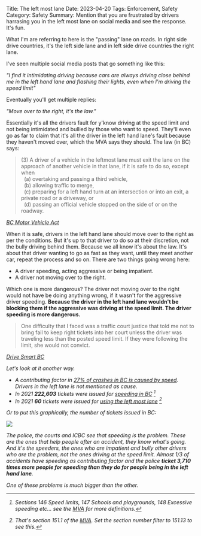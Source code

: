 Title: The left most lane
Date: 2023-04-20
Tags: Enforcement, Safety
Category: Safety
Summary: Mention that you are frustrated by drivers harrasing you in the left most lane on social media and see the response. It's fun.

What I'm are referring to here is the "passing" lane on roads. In right side drive countries, it's the left side lane and in left side drive countries the right lane.

I've seen multiple social media posts that go something like this:

*"I find it intimidating driving because cars are always driving close behind me in the left hand lane and flashing their lights, even when I'm driving the speed limit"*

Eventually you'll get multiple replies:

*"Move over to the right, it's the law."*

Essentially it's all the drivers fault for y'know driving at the speed limit and not being intimidated and bullied by those who want to speed. They'll even go as far to claim that it's all the driver in the left hand lane's fault because they haven't moved over, which the MVA says they should. The law (in BC) says:

<blockquote>
(3) A driver of a vehicle in the leftmost lane must exit the lane on the approach of another vehicle in that lane, if it is safe to do so, except when<br>
&nbsp;&nbsp;(a) overtaking and passing a third vehicle,<br>
&nbsp;&nbsp;(b) allowing traffic to merge,<br>
&nbsp;&nbsp;(c) preparing for a left hand turn at an intersection or into an exit, a private road or a driveway, or<br>
&nbsp;&nbsp;(d) passing an official vehicle stopped on the side of or on the roadway.<br>
</blockquote>
<cite><a href="https://www.bclaws.gov.bc.ca/civix/document/id/complete/statreg/96318_05">BC Motor Vehicle Act</a></cite>

When it is safe, drivers in the left hand lane should move over to the right as per the conditions. But it's up to that driver to do so at their discretion, not the bully driving behind them. Because we all know it's about the law. It's about that driver wanting to go as fast as they want, until they meet another car, repeat the process and so on. There are two things going wrong here:

* A driver speeding, acting aggressive or being impatient.
* A driver not moving over to the right.

Which one is more dangerous? The driver not moving over to the right would not have be doing anything wrong, if it wasn't for the aggressive driver speeding. **Because the driver in the left hand lane wouldn't be blocking them if the aggressive was driving at the speed limit. The driver speeding is more dangerous.**

<blockquote>
One difficulty that I faced was a traffic court justice that told me not to bring fail to keep right tickets into her court unless the driver was traveling less than the posted speed limit. If they were following the limit, she would not convict.
</blockquote>
<cite><a href="https://www.drivesmartbc.ca/lanes/left-lane-blockers">Drive Smart BC</a><cite>

Let's look at it another way. 

* A contributing factor in [27% of crashes in BC is caused by speed](https://public.tableau.com/app/profile/icbc/viz/QuickStatistics-Contributingfactors/Contributingfactors). Drivers in the left lane is not mentioned as cause.
* In 2021 **222,603** tickets were issued for [speeding in BC](https://public.tableau.com/app/profile/icbc/viz/Contraventions-2021/2021Speeding) [^1]
* In 2021 **60** tickets were issued for [using the left most lane](https://public.tableau.com/app/profile/icbc/viz/Contraventions-2021/2021Contraventions) [^2]

Or to put this graphically, the number of tickets issued in BC:

<img src="{static}/images/speeding-vs-left-lane.png" />

The police, the courts and ICBC see that speeding is the problem. These are the ones that help people after an accident, they know what's going. And it's the speeders, the ones who are impatient and bully other drivers who are the problem, not the ones driving at the speed limit. Almost 1/3 of accidents have speeding as contributing factor and the police **ticket 3,710 times more people for speeding than they do for people being in the left hand lane**.

One of these problems is much bigger than the other.

[^1]: Sections 146 Speed limits, 147 Schools and playgrounds, 148 Excessive speeding etc... see the [MVA](https://www.bclaws.gov.bc.ca/civix/document/id/complete/statreg/96318_05) for more definitions.
[^2]: That's section 151.1 of the [MVA](https://www.bclaws.gov.bc.ca/civix/document/id/complete/statreg/96318_05). Set the section number filter to 151.13 to see this.